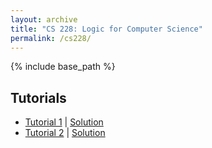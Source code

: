 ```yaml
---
layout: archive
title: "CS 228: Logic for Computer Science"
permalink: /cs228/
---
```

{% include base_path %}

## Tutorials

- [Tutorial 1](/files/resources/cs228/cs228tut1.pdf) \| [Solution](/files/resources/cs228/t1_sol.pdf)
- [Tutorial 2](/files/resources/cs228/t2.pdf) \| [Solution](/files/resources/cs228/t2_sol.pdf)
